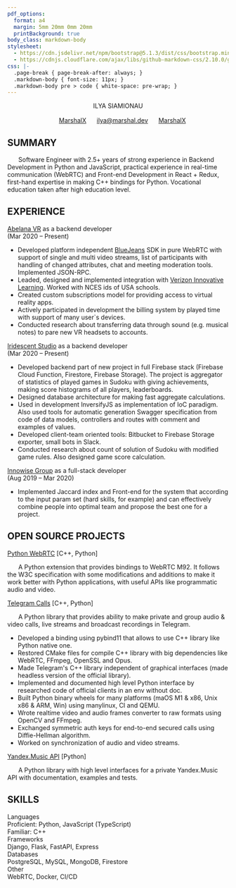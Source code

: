 ```yaml
---
pdf_options:
  format: a4
  margin: 5mm 20mm 0mm 20mm
  printBackground: true
body_class: markdown-body
stylesheet:
  - https://cdn.jsdelivr.net/npm/bootstrap@5.1.3/dist/css/bootstrap.min.css
  - https://cdnjs.cloudflare.com/ajax/libs/github-markdown-css/2.10.0/github-markdown.min.css
css: |-
  .page-break { page-break-after: always; }
  .markdown-body { font-size: 11px; }
  .markdown-body pre > code { white-space: pre-wrap; }
---
```


<center>
  <p class="text-center fs-1 mb-0">ILYA SIAMIONAU</p>
  <span class="mx-1">
    <img class="align-middle" src="simple-icons/icons/github.svg" height="16"/> 
    <a href="https://github.com/MarshalX">MarshalX</a>
  </span>
  <span class="mx-1">
    <img class="align-middle" src="simple-icons/icons/maildotru.svg" height="16"/> 
    <a href="mailto:ilya@marshal.dev">ilya@marshal.dev</a>
  </span>
  <span class="mx-1">
    <img class="align-middle" src="simple-icons/icons/linkedin.svg" height="16"/> 
    <a href="https://www.linkedin.com/in/marshalx/">MarshalX</a>
  </span>
</center>

<h2 class="my-3">SUMMARY</h2>

<p style="text-indent: 25px;">Software Engineer with 2.5+ years of strong experience in Backend Development in Python and JavaScript, practical experience in real-time communication (WebRTC) and Front-end Development in React + Redux, first-hand expertise in making C++ bindings for Python. Vocational education taken after high education level.</p>

<h2 class="my-3">EXPERIENCE</h2>

<div class="row d-flex justify-content-between align-items-center">
  <div class="col text-start">
    <a href="https://abelanavr.com/" class="fs-6">Abelana VR</a>
    <span>as a backend developer</span>
  </div>
  <div class="col text-end">(Mar 2020 – Present)</div>
</div>

<ul class="mb-1">
  <li>Developed platform independent <a href="https://www.bluejeans.com/">BlueJeans</a> SDK in pure WebRTC with support of single and multi video streams, list of participants with handling of changed attributes, chat and meeting moderation tools. Implemented JSON-RPC.</li>
  <li>Leaded, designed and implemented integration with <a href="https://www.verizon.com/learning">Verizon Innovative Learning</a>. Worked with NCES ids of USA schools.</li>
  <li>Created custom subscriptions model for providing access to virtual reality apps.</li>
  <li>Actively participated in development the billing system by played time with support of many user`s devices.</li>
  <li>Conducted research about transferring data through sound (e.g. musical notes) to pare new VR headsets to accounts.</li>
</ul>


<div class="row d-flex justify-content-between align-items-center">
  <div class="col text-start">
    <a href="https://www.iridescent.studio/" class="fs-6">Iridescent Studio</a>
    <span>as a backend developer</span>
  </div>
  <div class="col text-end">(Mar 2020 – Present)</div>
</div>

<ul class="mb-1">
  <li>Developed backend part of new project in full Firebase stack (Firebase Cloud Function, Firestore, Firebase Storage). The project is aggregator of statistics of played games in Sudoku with giving achievements, making score histograms of all players, leaderboards.</li>
  <li>Designed database architecture for making fast aggregate calculations.</li>
  <li>Used in development InversifyJS as implementation of IoC paradigm. Also used tools for automatic generation Swagger specification from code of data models, controllers and routes with comment and examples of values.</li>
  <li>Developed client-team oriented tools: Bitbucket to Firebase Storage exporter, small bots in Slack.</li>
  <li>Conducted research about count of solution of Sudoku with modified game rules. Also designed game score calculation.</li>
</ul>


<div class="row d-flex justify-content-between align-items-center">
  <div class="col text-start">
    <a href="https://innowise-group.com/" class="fs-6">Innowise Group</a>
    <span>as a full-stack developer</span>
  </div>
  <div class="col text-end">(Aug 2019 – Mar 2020)</div>
</div>

<ul class="mb-1">
  <li>Implemented Jaccard index and Front-end for the system that according to the input param set (hard skills, for example) and can effectively combine people into optimal team and propose the best one for a project.</li>
</ul>

<h2 class="my-3">OPEN SOURCE PROJECTS</h2>

<div class="d-flex align-items-center g-3">
  <a class="fs-6 me-1" href="https://github.com/MarshalX/python-webrtc">Python WebRTC</a>
  <span>[C++, Python]</span>
</div>

<p class="mb-1" style="text-indent: 25px;">A Python extension that provides bindings to WebRTC M92. It follows the W3C specification with some modifications and additions to make it work better with Python applications, with useful APIs like programmatic audio and video.</p>

<div class="d-flex align-items-center g-3">
  <a class="fs-6 me-1" href="https://github.com/MarshalX/tgcalls">Telegram Calls</a>
  <span>[C++, Python]</span>
</div>

<p class="mb-1" style="text-indent: 25px;">A Python library that provides ability to make private and group audio & video calls, live streams and broadcast recordings in Telegram.</p>
<ul class="mb-1">
  <li>Developed a binding using pybind11 that allows to use C++ library like Python native one.</li>
  <li>Restored CMake files for compile C++ library with big dependencies like WebRTC, FFmpeg, OpenSSL and Opus.</li>
  <li>Made Telegram's C++ library independent of graphical interfaces (made headless version of the official library).</li>
  <li>Implemented and documented high level Python interface by researched code of official clients in an env without doc.</li>
  <li>Built Python binary wheels for many platforms (maOS M1 & x86, Unix x86 & ARM, Win) using manylinux, CI and QEMU.</li>
  <li>Wrote realtime video and audio frames converter to raw formats using OpenCV and FFmpeg.</li>
  <li>Exchanged symmetric auth keys for end-to-end secured calls using Diffie-Hellman algorithm.</li>
  <li>Worked on synchronization of audio and video streams.</li>
</ul>

<div class="d-flex align-items-center g-3">
  <a class="fs-6 me-1" href="https://github.com/MarshalX/yandex-music-api">Yandex.Music API</a>
  <span>[Python]</span>
</div>

<p class="mb-1" style="text-indent: 25px;">A Python library with high level interfaces for a private Yandex.Music API with documentation, examples and tests.</p>

<h2 class="my-3">SKILLS</h2>

<div class="row mt-1 pt-1">
  <div class="col-2 fw-bold">Languages</div>
  <div class="col-auto">
    <span class="fw-bold">Proficient: </span>
    <span>Python, JavaScript (TypeScript)</span>
    <br>
    <span class="fw-bold">Familiar: </span>
    <span>C++</span>
  </div>
</div>

<div class="row">
  <div class="col-2 fw-bold">Frameworks</div>
  <div class="col-auto">Django, Flask, FastAPI, Express</div>
</div>

<div class="row">
  <div class="col-2 fw-bold">Databases</div>
  <div class="col-auto">PostgreSQL, MySQL, MongoDB, Firestore</div>
</div>

<div class="row">
  <div class="col-2 fw-bold">Other</div>
  <div class="col-auto">WebRTC, Docker, CI/CD</div>
</div>
